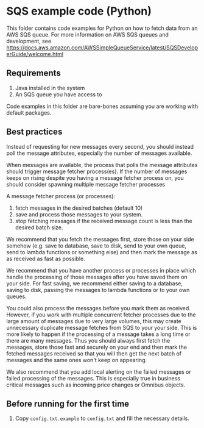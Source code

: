 # SQS example code (Python)

This folder contains code examples for Python on how to fetch data from an AWS SQS queue. For more information on AWS SQS queues and development, see https://docs.aws.amazon.com/AWSSimpleQueueService/latest/SQSDeveloperGuide/welcome.html

## Requirements
1. Java installed in the system
2. An SQS queue you have access to

Code examples in this folder are bare-bones assuming you are working with default packages. 

## Best practices

Instead of requesting for new messages every second, you should instead poll the message attributes, especially the number of messages available.

When messages are available, the process that polls the message attributes should trigger message fetcher process(es). If the number of messages keeps on rising despite you having a message fetcher process on, you should consider spawning multiple message fetcher processes

A message fetcher process (or processes):

1. fetch messages in the desired batches (default 10)
2. save and process those messages to your system.
3. stop fetching messages if the received message count is less than the desired batch size.

We recommend that you fetch the messages first, store those on your side somehow  (e.g. save to database, save to disk, send to your own queue, send to lambda functions or something else) and then mark the message as as received as fast as possible.

We recommend that you have another process or processes in place which handle the processing of those messages after you have saved them on your side. For fast saving, we recommend either saving to a database, saving to disk, passing the messages to lambda functions or to your own queues.

You could also process the messages before you mark them as received. However, if you work with multiple concurrent fetcher processes due to the large amount of messages due to very large volumes, this may create unnecessary duplicate message fetches from SQS to your your side. This is more likely to happen if the processing of a message takes a long time or there are many messages. Thus you should always first fetch the messages, store those fast and securely on your end and then mark the fetched messages received so that you will then get the next batch of messages and the same ones won't keep on appearing. 

We also recommend that you add local alerting on the failed messages or failed processing of the messages. This is especially true in business critical messages such as incoming price changes or Omnibus objects.

## Before running for the first time

1. Copy `config.txt.example` to `config.txt` and fill the necessary details.
